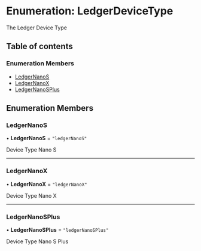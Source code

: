 # Enumeration: LedgerDeviceType

The Ledger Device Type

## Table of contents

### Enumeration Members

- [LedgerNanoS](LedgerDeviceType.md#ledgernanos)
- [LedgerNanoX](LedgerDeviceType.md#ledgernanox)
- [LedgerNanoSPlus](LedgerDeviceType.md#ledgernanosplus)

## Enumeration Members

### LedgerNanoS

• **LedgerNanoS** = ``"ledgerNanoS"``

Device Type Nano S

___

### LedgerNanoX

• **LedgerNanoX** = ``"ledgerNanoX"``

Device Type Nano X

___

### LedgerNanoSPlus

• **LedgerNanoSPlus** = ``"ledgerNanoSPlus"``

Device Type Nano S Plus
